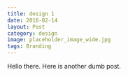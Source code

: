 ```yaml
---
title: design 1
date: 2016-02-14
layout: Post
category: design
image: placeholder_image_wide.jpg
tags: Branding
---
```


Hello there. Here is another dumb post.
